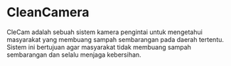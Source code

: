 # CleanCamera
CleCam adalah sebuah sistem kamera pengintai untuk mengetahui masyarakat yang membuang sampah sembarangan pada daerah tertentu. Sistem ini bertujuan agar masyarakat tidak membuang sampah sembarangan dan selalu menjaga kebersihan. 
